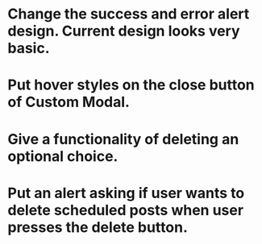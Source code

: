 # Change the success and error alert design. Current design looks very basic.
# Put hover styles on the close button of Custom Modal.
# Give a functionality of deleting an optional choice.
# Put an alert asking if user wants to delete scheduled posts when user presses the delete button.